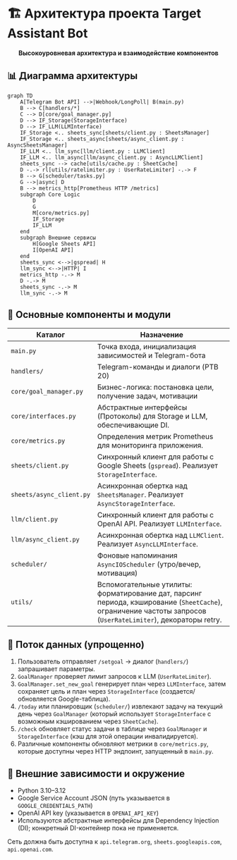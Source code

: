 # 🏗️ Архитектура проекта Target Assistant Bot

<p align="center">
  <strong>Высокоуровневая архитектура и взаимодействие компонентов</strong>
</p>

## 📊 Диаграмма архитектуры

```mermaid
graph TD
    A[Telegram Bot API] -->|Webhook/LongPoll| B(main.py)
    B --> C[handlers/*]
    C --> D[core/goal_manager.py]
    D --> IF_Storage(StorageInterface)
    D --> IF_LLM(LLMInterface)
    IF_Storage <.. sheets_sync[sheets/client.py : SheetsManager]
    IF_Storage <.. sheets_async[sheets/async_client.py : AsyncSheetsManager]
    IF_LLM <.. llm_sync[llm/client.py : LLMClient]
    IF_LLM <.. llm_async[llm/async_client.py : AsyncLLMClient]
    sheets_sync --> cache[utils/cache.py : SheetCache]
    D -.-> rl[utils/ratelimiter.py : UserRateLimiter] -.-> F
    B --> G[scheduler/tasks.py]
    G -->|async| D
    B --> metrics_http[Prometheus HTTP /metrics]
    subgraph Core Logic
        D
        G
        M[core/metrics.py]
        IF_Storage
        IF_LLM
    end
    subgraph Внешние сервисы
        H[Google Sheets API]
        I[OpenAI API]
    end
    sheets_sync <-->|gspread| H
    llm_sync <-->|HTTP| I
    metrics_http -.-> M
    D -.-> M
    sheets_sync -.-> M
    llm_sync -.-> M
```

## 🧱 Основные компоненты и модули

| Каталог | Назначение |
|---------|------------|
| `main.py` | Точка входа, инициализация зависимостей и Telegram-бота |
| `handlers/` | Telegram-команды и диалоги (PTB 20) |
| `core/goal_manager.py` | Бизнес-логика: постановка цели, получение задач, мотивации |
| `core/interfaces.py` | Абстрактные интерфейсы (Протоколы) для Storage и LLM, обеспечивающие DI. |
| `core/metrics.py` | Определения метрик Prometheus для мониторинга приложения. |
| `sheets/client.py` | Синхронный клиент для работы с Google Sheets (`gspread`). Реализует `StorageInterface`. |
| `sheets/async_client.py` | Асинхронная обертка над `SheetsManager`. Реализует `AsyncStorageInterface`. |
| `llm/client.py` | Синхронный клиент для работы с OpenAI API. Реализует `LLMInterface`. |
| `llm/async_client.py` | Асинхронная обертка над `LLMClient`. Реализует `AsyncLLMInterface`. |
| `scheduler/` | Фоновые напоминания `AsyncIOScheduler` (утро/вечер, мотивация) |
| `utils/` | Вспомогательные утилиты: форматирование дат, парсинг периода, кэширование (`SheetCache`), ограничение частоты запросов (`UserRateLimiter`), декораторы retry. |

## 🔄 Поток данных (упрощенно)
1. Пользователь отправляет `/setgoal` → диалог (`handlers/`) запрашивает параметры.
2. `GoalManager` проверяет лимит запросов к LLM (`UserRateLimiter`).
3. `GoalManager.set_new_goal` генерирует план через `LLMInterface`, затем сохраняет цель и план через `StorageInterface` (создается/обновляется Google-таблица).
4. `/today` или планировщик (`scheduler/`) извлекают задачу на текущий день через `GoalManager` (который использует `StorageInterface` с возможным кэшированием через `SheetCache`).
5. `/check` обновляет статус задачи в таблице через `GoalManager` и `StorageInterface` (кэш для этой операции инвалидируется).
6. Различные компоненты обновляют метрики в `core/metrics.py`, которые доступны через HTTP эндпоинт, запущенный в `main.py`.

## 🔗 Внешние зависимости и окружение
* Python 3.10–3.12
* Google Service Account JSON (путь указывается в `GOOGLE_CREDENTIALS_PATH`)
* OpenAI API key (указывается в `OPENAI_API_KEY`)
* Используются абстрактные интерфейсы для Dependency Injection (DI); конкретный DI-контейнер пока не применяется.

Сеть должна быть доступна к `api.telegram.org`, `sheets.googleapis.com`, `api.openai.com`. 